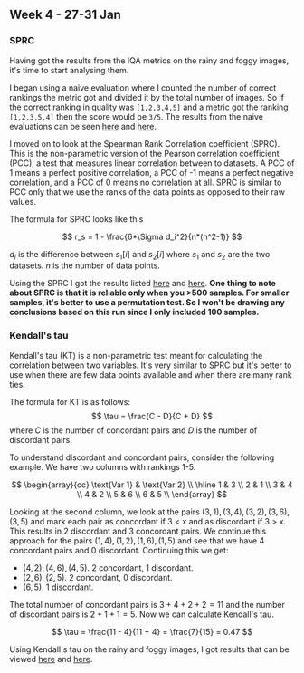 ## Week 4 - 27-31 Jan

### SPRC
Having got the results from the IQA metrics on the rainy and foggy images, it's time to start analysing them.

I began using a naive evaluation where I counted the number of correct rankings the metric got and divided it by the total number of images. So if the correct ranking in quality was `[1,2,3,4,5]` and a metric got the ranking `[1,2,3,5,4]` then the score would be `3/5`. The results from the naive evaluations can be seen [here](https://drive.google.com/drive/u/0/folders/155pY1k8fm-afJmyVYLT5yO7qpStZbsqg) and [here](https://drive.google.com/drive/u/0/folders/1_zXvPNkyUc5EhJJvQxgU025B5fi9QcWn).

I moved on to look at the Spearman Rank Correlation coefficient (SPRC). This is the non-parametric version of the Pearson correlation coefficient (PCC), a test that measures linear correlation between to datasets. A PCC of 1 means a perfect positive correlation, a PCC of -1 means a perfect negative correlation, and a PCC of 0 means no correlation at all. SPRC is similar to PCC only that we use the ranks of the data points as opposed to their raw values.

The formula for SPRC looks like this

$$
r_s = 1 - \frac{6*\Sigma d_i^2}{n*(n^2-1)}
$$

$d_i$ is the difference between $s_1[i]$ and $s_2[i]$ where $s_1$ and $s_2$ are the two datasets. $n$ is the number of data points.

Using the SPRC I got the results listed [here](https://drive.google.com/drive/u/0/folders/155pY1k8fm-afJmyVYLT5yO7qpStZbsqg) and [here](https://drive.google.com/drive/u/0/folders/1_zXvPNkyUc5EhJJvQxgU025B5fi9QcWn). **One thing to note about SPRC is that it is reliable only when you >500 samples. For smaller samples, it's better to use a permutation test. So I won't be drawing any conclusions based on this run since I only included 100 samples.** 

### Kendall's tau
Kendall's tau (KT) is a  non-parametric test meant for calculating the correlation between two variables. It's very similar to SPRC but it's better to use when there are few data points available and when there are many rank ties.

The formula for KT is as follows:
$$
\tau = \frac{C - D}{C + D}
$$
where $C$ is the number of concordant pairs and $D$ is the number of discordant pairs.

To understand discordant and concordant pairs, consider the following example. We have two columns with rankings 1-5. 

$$
\begin{array}{cc}
\text{Var 1} & \text{Var 2} \\
\hline
1 & 3 \\
2 & 1 \\
3 & 4 \\
4 & 2 \\
5 & 6 \\
6 & 5 \\
\end{array}
$$

Looking at the second column, we look at the pairs $(3, 1), (3, 4), (3, 2), (3, 6), (3, 5)$ and mark each pair as concordant if 3 < x and as discordant if 3 > x. This results in 2 discordant and 3 concordant pairs. We continue this approach for the pairs $(1, 4), (1, 2), (1, 6), (1, 5)$ and see that we have 4 concordant pairs and 0 discordant. Continuing this we get:
- $(4, 2), (4, 6), (4, 5)$. 2 concordant, 1 discordant.
- $(2, 6), (2, 5)$. 2 concordant, 0 discordant.
- $(6, 5)$. 1 discordant.

The total number of concordant pairs is $3+4+2+2=11$ and the number of discordant pairs is $2+1+1=5$. Now we can calculate Kendall's tau.

$$
\tau = \frac{11 - 4}{11 + 4} = \frac{7}{15} = 0.47
$$

Using Kendall's tau on the rainy and foggy images, I got results that can be viewed [here](https://drive.google.com/drive/u/0/folders/155pY1k8fm-afJmyVYLT5yO7qpStZbsqg) and [here](https://drive.google.com/drive/u/0/folders/1_zXvPNkyUc5EhJJvQxgU025B5fi9QcWn).
